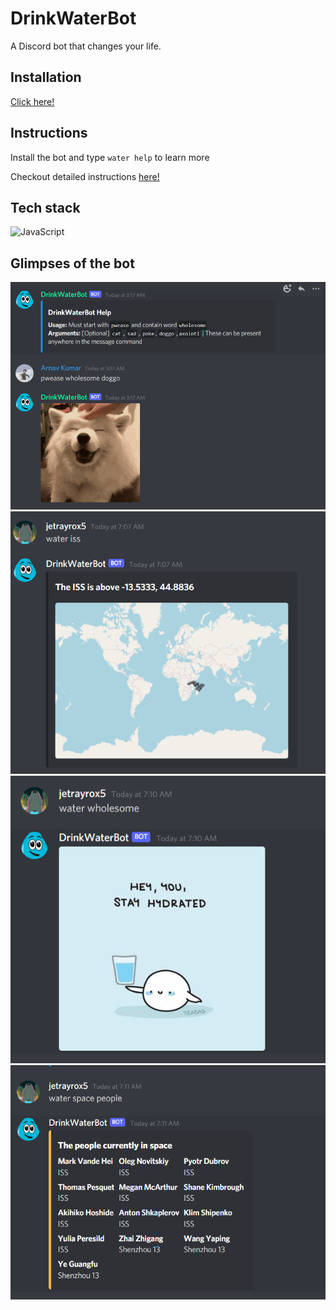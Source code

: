 # DrinkWaterBot
A Discord bot that changes your life.  

## Installation
[Click here!](https://discord.com/oauth2/authorize?client_id=739820357300781056&permissions=355392&scope=bot)

## Instructions
Install the bot and type `water help` to learn more 

Checkout detailed instructions [here!](https://srujandeshpande.gitbook.io/drinkwaterbot/) 

## Tech stack
![JavaScript](https://img.shields.io/badge/javascript-%23323330.svg?style=for-the-badge&logo=javascript&logoColor=%23F7DF1E)

## Glimpses of the bot
![Cute doggo!](src\img\doggo.png "Cute Doggo" )  
![The ISS!](src\img\issimg.png "ISS")  
![Drink water!](src\img\wholesome.png "Wholesome")  
![Space!](src\img\space.png "Astronauts")